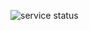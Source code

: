 ![service status](https://github.com/stasSajin/dbt-example/workflows/.github/workflows/main.yml/badge.svg)
